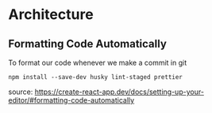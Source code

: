 # Architecture

## Formatting Code Automatically

To format our code whenever we make a commit in git

`npm install --save-dev husky lint-staged prettier`

source: https://create-react-app.dev/docs/setting-up-your-editor/#formatting-code-automatically
